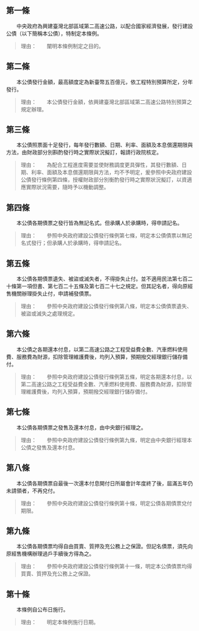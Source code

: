 第一條 
-------
　　中央政府為興建臺灣北部區域第二高速公路，以配合國家經濟發展，發行建設公債（以下簡稱本公債），特制定本條例。  
> 理由：　　闡明本條例制定之目的。



第二條 
-------
　　本公債發行金額，最高額度定為新臺幣五百億元，依工程特別預算所定，分年發行。  
> 理由：　　本公債發行金額，依興建臺灣北部區域第二高速公路特別預算之規定辦理。



第三條 
-------
　　本公債照票面十足發行，每年發行數額、日期、利率、面額及本息償還期限與方法，由財政部分別斟酌發行時之實際狀況擬訂，報請行政院核定。  
> 理由：　　為配合工程進度需要並使財務調度更具彈性，其發行數額、日期、利率、面額及本息償還期限與方法，均不予明定，爰參照中央政府建設公債發行條例第四條，授權財政部分別衡酌發行時之實際狀況擬訂，以資適應實際狀況需要，隨時予以機動調整。



第四條 
-------
　　本公債各期債票之發行皆為無記名式。但承購人於承購時，得申請記名。  
> 理由：　　參照中央政府建設公債發行條例第七條，明定本公債債票以無記名式發行；但承購人於承購時，得申請記名。



第五條 
-------
　　本公債各期債票遺失、被盜或滅失者，不得掛失止付。並不適用民法第七百二十條第一項但書、第七百二十五條及第七百二十七之規定。但其記名者，得向原經售機關辦理掛失止付，申請補發債票。  
> 理由：　　參照中央政府建設公債發行條例第八條，明定本公債債票遺失、被盜或滅失之處理規定。



第六條 
-------
　　本公債之各期還本付息，以第二高速公路之工程受益費全數、汽車燃料使用費、服務費為財源，扣除管理維護費後，均列入預算，預期撥交經理銀行儲存備付。  
> 理由：　　參照中央政府建設公債發行條例第五條，明定各期還本付息，以第二高速公路之工程受益費全數、汽車燃料使用費、服務費為財源，扣除管理維護費後，均列入預算，預期撥交經理銀行儲存備付。



第七條 
-------
　　本公債各期債票之發售及還本付息，由中央銀行經理之。  
> 理由：　　參照中央政府建設公債發行條例第九條，明定由中央銀行經理本公債之發售及還本付息。



第八條 
-------
　　本公債各期債票自最後一次還本付息開付日所屬會計年度終了後，屆滿五年仍未請領者，不再兌付。  
> 理由：　　參照中央政府建設公債發行條例第十條，明定公債各期債票兌付期限。



第九條 
-------
　　本公債各期債票均得自由買賣、質押及充公務上之保證。但記名債票，須先向原經售機構辦理過戶手續後方得為之。  
> 理由：　　參照中央政府建設公債發行條例第十一條，明定本公債債票均得買賣、質押及充公務上之保證。



第十條 
-------
　　本條例自公布日施行。  
> 理由：　　明定本條例施行日期。